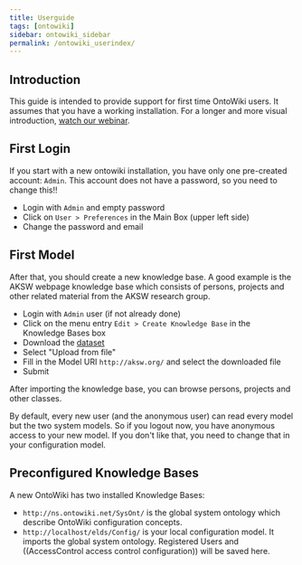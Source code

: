 ```yaml
---
title: Userguide
tags: [ontowiki]
sidebar: ontowiki_sidebar
permalink: /ontowiki_userindex/
---
```


## Introduction
This guide is intended to provide support for first time OntoWiki users.
It assumes that you have a working installation.
For a longer and more visual introduction, [watch our webinar](http://www.youtube.com/watch?v=vP1UDKeZsQk).

## First Login
If you start with a new ontowiki installation, you have only one pre-created account: `Admin`.
This account does not have a password, so you need to change this!!

* Login with `Admin` and empty password
* Click on `User > Preferences` in the Main Box (upper left side)
* Change the password and email

## First Model
After that, you should create a new knowledge base.
A good example is the AKSW webpage knowledge base which consists of persons, projects and other related material from the AKSW research group.

* Login with `Admin` user (if not already done)
* Click on the menu entry `Edit > Create Knowledge Base` in the Knowledge Bases box
* Download the [dataset](https://raw.github.com/AKSW/aksw.org/master/site/data.rdf)
* Select "Upload from file"
* Fill in the Model URI `http://aksw.org/` and select the downloaded file
* Submit

After importing the knowledge base, you can browse persons, projects and other classes.

By default, every new user (and the anonymous user) can read every model but the two system models.
So if you logout now, you have anonymous access to your new model.
If you don't like that, you need to change that in your configuration model.

## Preconfigured Knowledge Bases
A new OntoWiki has two installed Knowledge Bases:

* `http://ns.ontowiki.net/SysOnt/` is the global system ontology which describe OntoWiki configuration concepts.
* `http://localhost/elds/Config/` is your local configuration model. It imports the global system ontology. Registered Users and ((AccessControl access control configuration)) will be saved here.
